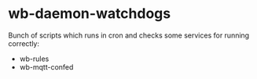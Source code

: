 wb-daemon-watchdogs
===================

Bunch of scripts which runs in cron and checks some services for running correctly:

* wb-rules
* wb-mqtt-confed
